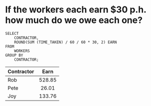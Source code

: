 # If the workers each earn $30 p.h. how much do we owe each one?

```
SELECT
	CONTRACTOR,
	ROUND(SUM (TIME_TAKEN) / 60 / 60 * 30, 2) EARN
FROM
	WORKERS
GROUP BY
	CONTRACTOR;
```

| Contractor      | Earn | 
| :---        |    :----:   |       
| Rob      | 528.85       | 
| Pete   | 26.01        | 
| Joy   | 133.76        | 
